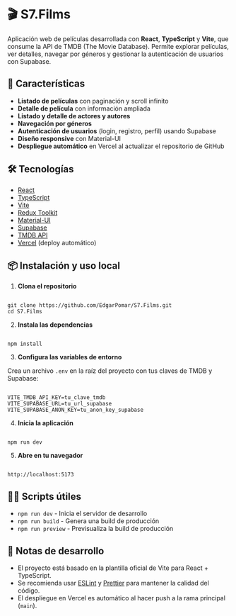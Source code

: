 # 🎬 S7.Films

Aplicación web de películas desarrollada con **React**, **TypeScript** y **Vite**, que consume la API de TMDB (The Movie Database). Permite explorar películas, ver detalles, navegar por géneros y gestionar la autenticación de usuarios con Supabase.

## 🚀 Características

- **Listado de películas** con paginación y scroll infinito  
- **Detalle de película** con información ampliada  
- **Listado y detalle de actores y autores**  
- **Navegación por géneros**  
- **Autenticación de usuarios** (login, registro, perfil) usando Supabase  
- **Diseño responsive** con Material-UI  
- **Despliegue automático** en Vercel al actualizar el repositorio de GitHub  

## 🛠️ Tecnologías

- [React](https://react.dev/)
- [TypeScript](https://www.themoviedb.org/documentation/api)
- [Vite](https://vitejs.dev/)
- [Redux Toolkit](https://redux-toolkit.js.org/)
- [Material-UI](https://mui.com/)
- [Supabase](https://supabase.com/)
- [TMDB API](https://www.themoviedb.org/documentation/api)
- [Vercel](https://vercel.com/) (deploy automático)

## 📦 Instalación y uso local

1. **Clona el repositorio**
```

git clone https://github.com/EdgarPomar/S7.Films.git
cd S7.Films

```

2. **Instala las dependencias**
```

npm install

```

3. **Configura las variables de entorno**

Crea un archivo `.env` en la raíz del proyecto con tus claves de TMDB y Supabase:

```

VITE_TMDB_API_KEY=tu_clave_tmdb
VITE_SUPABASE_URL=tu_url_supabase
VITE_SUPABASE_ANON_KEY=tu_anon_key_supabase

```

4. **Inicia la aplicación**
```

npm run dev

```

5. **Abre en tu navegador**
```

http://localhost:5173

```

## 🧑‍💻 Scripts útiles

- `npm run dev` - Inicia el servidor de desarrollo  
- `npm run build` - Genera una build de producción  
- `npm run preview` - Previsualiza la build de producción  

## 📝 Notas de desarrollo

- El proyecto está basado en la plantilla oficial de Vite para React + TypeScript.
- Se recomienda usar [ESLint](https://eslint.org/) y [Prettier](https://prettier.io/) para mantener la calidad del código.
- El despliegue en Vercel es automático al hacer push a la rama principal (`main`).
